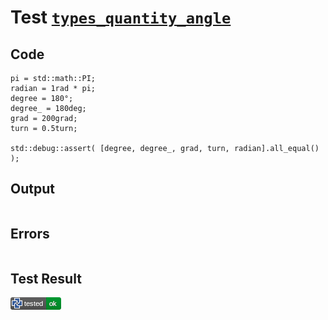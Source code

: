 # Test [`types_quantity_angle`](/doc/types/quantity.md#L74)

## Code

```µcad
pi = std::math::PI;
radian = 1rad * pi;
degree = 180°;
degree_ = 180deg;
grad = 200grad;
turn = 0.5turn;

std::debug::assert( [degree, degree_, grad, turn, radian].all_equal() );

```

## Output

```,plain
```

## Errors

```,plain
```

## Test Result

![OK](/doc/types/.test/types_quantity_angle.png)
